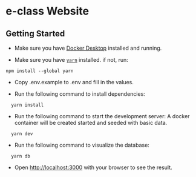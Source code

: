 # e-class Website
## Getting Started

  - Make sure you have [Docker Desktop](https://www.docker.com/products/docker-desktop) installed and running.

  - Make sure you have [`yarn`](https://yarnpkg.com/) installed. if not, run:
  ```
  npm install --global yarn
  ```

  - Copy .env.example to .env and fill in the values.

  - Run the following command to install dependencies:
  ```
    yarn install
  ```

  - Run the following command to start the development server:
  A docker container will be created started and seeded with basic data.
  ```
    yarn dev
  ```

  - Run the following command to visualize the database:
  ```
    yarn db
  ```

 - Open [http://localhost:3000](http://localhost:3000) with your browser to see the result.